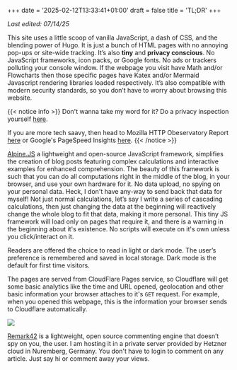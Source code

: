 +++
date = '2025-02-12T13:33:41+01:00'
draft = false
title = 'TL;DR'
+++

*Last edited: 07/14/25*

This site uses a little scoop of vanilla JavaScript, a dash of CSS, and the blending power of Hugo. It is just a bunch of HTML pages with no annoying pop-ups or site-wide tracking. It’s also **tiny** and **privacy conscious**. No JavaScript frameworks, icon packs, or Google fonts. No ads or trackers polluting your console window. If the webpage you visit have Math and/or Flowcharts then those specific pages have Katex and/or Mermaid Javascript rendering libraries loaded respectively. It’s also compatible with modern security standards, so you don’t have to worry about browsing this website.

{{< notice info >}}
Don't wanna take my word for it? Do a privacy inspection yourself [here](https://themarkup.org/blacklight?url=ashwinbalaji.xyz&device=mobile&location=us-ca&force=false).

If you are more tech saavy, then head to Mozilla HTTP Obeservatory Report [here](https://developer.mozilla.org/en-US/observatory/analyze?host=ashwinbalaji.xyz) or Google's PageSpeed Insights [here](https://pagespeed.web.dev/analysis/https-ashwinbalaji-xyz/9vw78s5iyk?form_factor=desktop).
{{< /notice >}}

[Alpine.JS](https://alpinejs.dev/) a lightweight and open-source JavaScript framework, simplifies the creation of blog posts featuring complex calculations and interactive examples for enhanced comprehension. The beauty of this framework is such that you can do all computations right in the middle of the blog, in your browser, and use your own hardware for it. No data upload, no spying on your personal data. Heck, I don't have any-way to send back that data for myself! Not just normal calculations, let’s say I write a series of cascading calculations, then just changing the data at the beginning will reactively change the whole blog to fit that data, making it more personal. This tiny JS framework will load only on pages that require it, and there is a warning in the beginning about it's existence. No scripts will execute on it's own unless you click/interact on it.


Readers are offered the choice to read in light or dark mode. The user’s preference is remembered and saved in local storage. Dark mode is the default for first time visitors.

The pages are served from CloudFlare Pages service, so Cloudflare will get some basic analytics like the time and URL opened, geolocation and other basic information your browser attaches to it's `GET` request. For example, when you opened this webpage, this is the information your browser sends to Cloudflare automatically.

![](/images/request-headers.png)

[Remark42](https://remark42.com/) is a lightweight, open source commenting engine that doesn’t spy on you, the user. I am hosting it in a private server provided by Hetzner cloud in Nuremberg, Germany. You don't have to login to comment on any article. Just say hi or comment away your views.